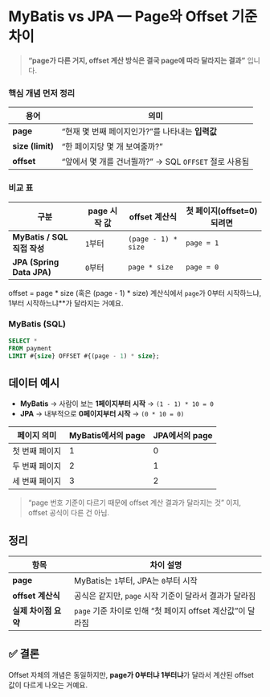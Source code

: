 # MyBatis vs JPA — Page와 Offset 기준 차이

> **“page가 다른 거지, offset 계산 방식은 결국 page에 따라 달라지는 결과”** 입니다.


### 핵심 개념 먼저 정리

| 용어 | 의미 |
|------|------|
| **page** | “현재 몇 번째 페이지인가?”를 나타내는 **입력값** |
| **size (limit)** | “한 페이지당 몇 개 보여줄까?” |
| **offset** | “앞에서 몇 개를 건너뛸까?” → SQL `OFFSET` 절로 사용됨 |

### 비교 표

| 구분 | page 시작 값 | offset 계산식 | 첫 페이지(offset=0) 되려면 |
|------|---------------|----------------|----------------------------|
| **MyBatis / SQL 직접 작성** | `1`부터 | `(page - 1) * size` | `page = 1` |
| **JPA (Spring Data JPA)** | `0`부터 | `page * size` | `page = 0` |


offset = page * size   (혹은 (page - 1) * size) 계산식에서 `page`가 0부터 시작하느냐, 1부터 시작하느냐**가 달라지는 거예요.

### MyBatis (SQL)
```sql
SELECT *
FROM payment
LIMIT #{size} OFFSET #{(page - 1) * size};
```




## 데이터 예시
- **MyBatis** → 사람이 보는 **1페이지부터 시작** → `(1 - 1) * 10 = 0`  
- **JPA** → 내부적으로 **0페이지부터 시작** → `(0 * 10 = 0)`


| 페이지 의미 | MyBatis에서의 page | JPA에서의 page |
|--------------|---------------------|----------------|
| 첫 번째 페이지 | 1 | 0 |
| 두 번째 페이지 | 2 | 1 |
| 세 번째 페이지 | 3 | 2 |


> “page 번호 기준이 다르기 때문에 offset 계산 결과가 달라지는 것” 이지, offset 공식이 다른 건 아님.


## 정리

| 항목 | 차이 설명 |
|------|------------|
| **page** | MyBatis는 `1`부터, JPA는 `0`부터 시작 |
| **offset 계산식** | 공식은 같지만, `page` 시작 기준이 달라서 결과가 달라짐 |
| **실제 차이점 요약** | `page` 기준 차이로 인해 “첫 페이지 offset 계산값”이 달라짐 |


## ✅ 결론
Offset 자체의 개념은 동일하지만,
**page가 0부터냐 1부터냐**가 달라서 계산된 offset 값이 다르게 나오는 거예요.
